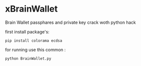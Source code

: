 # xBrainWallet
Brain Wallet passphares and private key crack woth python hack

first install package's:
```
pip install colorama ecdsa
```
for running use this common :
```
python BrainWallet.py
```
